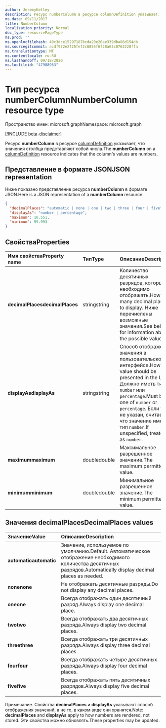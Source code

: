 ```yaml
---
author: JeremyKelley
description: Ресурс numberColumn в ресурсе columnDefinition указывает, что значения столбца представляют собой числа.
ms.date: 09/11/2017
title: NumberColumn
localization_priority: Normal
doc_type: resourcePageType
ms.prod: ''
ms.openlocfilehash: 49c3dce15297187bcda20e20ae339dba86d154db
ms.sourcegitcommit: acdf972e2f25fef2c6855f6f28a63c0762228ffa
ms.translationtype: MT
ms.contentlocale: ru-RU
ms.lasthandoff: 09/18/2020
ms.locfileid: "47988963"
---
```

# <a name="numbercolumn-resource-type"></a><span data-ttu-id="a4e73-103">Тип ресурса numberColumn</span><span class="sxs-lookup"><span data-stu-id="a4e73-103">NumberColumn resource type</span></span>

<span data-ttu-id="a4e73-104">Пространство имен: microsoft.graph</span><span class="sxs-lookup"><span data-stu-id="a4e73-104">Namespace: microsoft.graph</span></span>

[!INCLUDE [beta-disclaimer](../../includes/beta-disclaimer.md)]

<span data-ttu-id="a4e73-105">Ресурс **numberColumn** в ресурсе [columnDefinition](columndefinition.md) указывает, что значения столбца представляют собой числа.</span><span class="sxs-lookup"><span data-stu-id="a4e73-105">The **numberColumn** on a [columnDefinition](columndefinition.md) resource indicates that the column's values are numbers.</span></span>

## <a name="json-representation"></a><span data-ttu-id="a4e73-106">Представление в формате JSON</span><span class="sxs-lookup"><span data-stu-id="a4e73-106">JSON representation</span></span>

<span data-ttu-id="a4e73-107">Ниже показано представление ресурса **numberColumn** в формате JSON.</span><span class="sxs-lookup"><span data-stu-id="a4e73-107">Here is a JSON representation of a **numberColumn** resource.</span></span>
<!-- { "blockType": "resource", "@odata.type": "microsoft.graph.numberColumn" } -->

```json
{
  "decimalPlaces": "automatic | none | one | two | three | four | five",
  "displayAs": "number | percentage",
  "maximum": 10.551,
  "minimum": 99.993
}
```

## <a name="properties"></a><span data-ttu-id="a4e73-108">Свойства</span><span class="sxs-lookup"><span data-stu-id="a4e73-108">Properties</span></span>

| <span data-ttu-id="a4e73-109">Имя свойства</span><span class="sxs-lookup"><span data-stu-id="a4e73-109">Property name</span></span>      | <span data-ttu-id="a4e73-110">Тип</span><span class="sxs-lookup"><span data-stu-id="a4e73-110">Type</span></span>   | <span data-ttu-id="a4e73-111">Описание</span><span class="sxs-lookup"><span data-stu-id="a4e73-111">Description</span></span>
|:-------------------|:-------|:-----------------------------------------------
| <span data-ttu-id="a4e73-112">**decimalPlaces**</span><span class="sxs-lookup"><span data-stu-id="a4e73-112">**decimalPlaces**</span></span>  | <span data-ttu-id="a4e73-113">string</span><span class="sxs-lookup"><span data-stu-id="a4e73-113">string</span></span> | <span data-ttu-id="a4e73-114">Количество десятичных разрядов, которые необходимо отображать.</span><span class="sxs-lookup"><span data-stu-id="a4e73-114">How many decimal places to display.</span></span> <span data-ttu-id="a4e73-115">Ниже перечислены возможные значения.</span><span class="sxs-lookup"><span data-stu-id="a4e73-115">See below for information about the possible values.</span></span>
| <span data-ttu-id="a4e73-116">**displayAs**</span><span class="sxs-lookup"><span data-stu-id="a4e73-116">**displayAs**</span></span>      | <span data-ttu-id="a4e73-117">string</span><span class="sxs-lookup"><span data-stu-id="a4e73-117">string</span></span> | <span data-ttu-id="a4e73-118">Способ отображения значения в пользовательском интерфейсе.</span><span class="sxs-lookup"><span data-stu-id="a4e73-118">How the value should be presented in the UX.</span></span> <span data-ttu-id="a4e73-119">Должно иметь тип `number` или `percentage`.</span><span class="sxs-lookup"><span data-stu-id="a4e73-119">Must be one of `number` or `percentage`.</span></span> <span data-ttu-id="a4e73-120">Если тип не указан, считается, что значение имеет тип `number`.</span><span class="sxs-lookup"><span data-stu-id="a4e73-120">If unspecified, treated as `number`.</span></span>
| <span data-ttu-id="a4e73-121">**maximum**</span><span class="sxs-lookup"><span data-stu-id="a4e73-121">**maximum**</span></span>        | <span data-ttu-id="a4e73-122">double</span><span class="sxs-lookup"><span data-stu-id="a4e73-122">double</span></span> | <span data-ttu-id="a4e73-123">Максимальное разрешенное значение.</span><span class="sxs-lookup"><span data-stu-id="a4e73-123">The maximum permitted value.</span></span>
| <span data-ttu-id="a4e73-124">**minimum**</span><span class="sxs-lookup"><span data-stu-id="a4e73-124">**minimum**</span></span>        | <span data-ttu-id="a4e73-125">double</span><span class="sxs-lookup"><span data-stu-id="a4e73-125">double</span></span> | <span data-ttu-id="a4e73-126">Минимальное разрешенное значение.</span><span class="sxs-lookup"><span data-stu-id="a4e73-126">The minimum permitted value.</span></span>

## <a name="decimalplaces-values"></a><span data-ttu-id="a4e73-127">Значения decimalPlaces</span><span class="sxs-lookup"><span data-stu-id="a4e73-127">DecimalPlaces values</span></span>

| <span data-ttu-id="a4e73-128">Значение</span><span class="sxs-lookup"><span data-stu-id="a4e73-128">Value</span></span>          | <span data-ttu-id="a4e73-129">Описание</span><span class="sxs-lookup"><span data-stu-id="a4e73-129">Description</span></span>
|:---------------|:--------------------------------------------------------------
| <span data-ttu-id="a4e73-130">**automatic**</span><span class="sxs-lookup"><span data-stu-id="a4e73-130">**automatic**</span></span>  | <span data-ttu-id="a4e73-131">Значение, используемое по умолчанию.</span><span class="sxs-lookup"><span data-stu-id="a4e73-131">Default.</span></span> <span data-ttu-id="a4e73-132">Автоматическое отображение необходимого количества десятичных разрядов.</span><span class="sxs-lookup"><span data-stu-id="a4e73-132">Automatically display decimal places as needed.</span></span>
| <span data-ttu-id="a4e73-133">**none**</span><span class="sxs-lookup"><span data-stu-id="a4e73-133">**none**</span></span>       | <span data-ttu-id="a4e73-134">Не отображать десятичные разряды.</span><span class="sxs-lookup"><span data-stu-id="a4e73-134">Do not display any decimal places.</span></span>
| <span data-ttu-id="a4e73-135">**one**</span><span class="sxs-lookup"><span data-stu-id="a4e73-135">**one**</span></span>        | <span data-ttu-id="a4e73-136">Всегда отображать один десятичный разряд.</span><span class="sxs-lookup"><span data-stu-id="a4e73-136">Always display one decimal place.</span></span>
| <span data-ttu-id="a4e73-137">**two**</span><span class="sxs-lookup"><span data-stu-id="a4e73-137">**two**</span></span>        | <span data-ttu-id="a4e73-138">Всегда отображать два десятичных разряда.</span><span class="sxs-lookup"><span data-stu-id="a4e73-138">Always display two decimal places.</span></span>
| <span data-ttu-id="a4e73-139">**three**</span><span class="sxs-lookup"><span data-stu-id="a4e73-139">**three**</span></span>      | <span data-ttu-id="a4e73-140">Всегда отображать три десятичных разряда.</span><span class="sxs-lookup"><span data-stu-id="a4e73-140">Always display three decimal places.</span></span>
| <span data-ttu-id="a4e73-141">**four**</span><span class="sxs-lookup"><span data-stu-id="a4e73-141">**four**</span></span>       | <span data-ttu-id="a4e73-142">Всегда отображать четыре десятичных разряда.</span><span class="sxs-lookup"><span data-stu-id="a4e73-142">Always display four decimal places.</span></span>
| <span data-ttu-id="a4e73-143">**five**</span><span class="sxs-lookup"><span data-stu-id="a4e73-143">**five**</span></span>       | <span data-ttu-id="a4e73-144">Всегда отображать пять десятичных разрядов.</span><span class="sxs-lookup"><span data-stu-id="a4e73-144">Always display five decimal places.</span></span>

<span data-ttu-id="a4e73-145">Примечание. Свойства **decimalPlaces** и **displayAs** указывают способ отображения значений, а не то, в каком виде они хранятся.</span><span class="sxs-lookup"><span data-stu-id="a4e73-145">Note: **decimalPlaces** and **displayAs** apply to how numbers are rendered, not stored.</span></span>
<span data-ttu-id="a4e73-146">Эти свойства можно обновлять.</span><span class="sxs-lookup"><span data-stu-id="a4e73-146">These properties may be updated.</span></span>

<!--
{
  "type": "#page.annotation",
  "description": "",
  "keywords": "",
  "section": "documentation",
  "tocPath": "Resources/NumberColumn",
  "suppressions": []
}
-->


